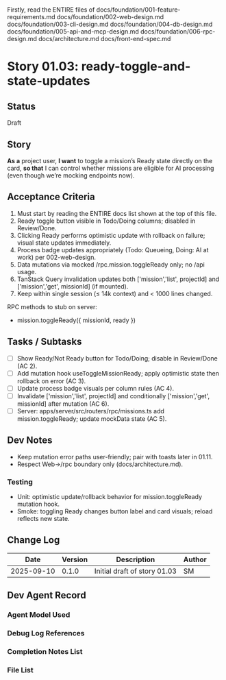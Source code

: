 # <!-- Powered by BMAD™ Core -->

Firstly, read the ENTIRE files of 
docs/foundation/001-feature-requirements.md
docs/foundation/002-web-design.md
docs/foundation/003-cli-design.md
docs/foundation/004-db-design.md
docs/foundation/005-api-and-mcp-design.md
docs/foundation/006-rpc-design.md
docs/architecture.md
docs/front-end-spec.md

# Story 01.03: ready-toggle-and-state-updates

## Status
Draft

## Story
**As a** project user,
**I want** to toggle a mission’s Ready state directly on the card,
**so that** I can control whether missions are eligible for AI processing (even though we’re mocking endpoints now).

## Acceptance Criteria
1) Must start by reading the ENTIRE docs list shown at the top of this file.
2) Ready toggle button visible in Todo/Doing columns; disabled in Review/Done.
3) Clicking Ready performs optimistic update with rollback on failure; visual state updates immediately.
4) Process badge updates appropriately (Todo: Queueing, Doing: AI at work) per 002-web-design.
5) Data mutations via mocked /rpc.mission.toggleReady only; no /api usage.
6) TanStack Query invalidation updates both ['mission','list', projectId] and ['mission','get', missionId] (if mounted).
7) Keep within single session (≤ 14k context) and < 1000 lines changed.

RPC methods to stub on server:
- mission.toggleReady({ missionId, ready })

## Tasks / Subtasks
- [ ] Show Ready/Not Ready button for Todo/Doing; disable in Review/Done (AC 2).
- [ ] Add mutation hook useToggleMissionReady; apply optimistic state then rollback on error (AC 3).
- [ ] Update process badge visuals per column rules (AC 4).
- [ ] Invalidate ['mission','list', projectId] and conditionally ['mission','get', missionId] after mutation (AC 6).
- [ ] Server: apps/server/src/routers/rpc/missions.ts add mission.toggleReady; update mockData state (AC 5).

## Dev Notes
- Keep mutation error paths user-friendly; pair with toasts later in 01.11.
- Respect Web→/rpc boundary only (docs/architecture.md).

### Testing
- Unit: optimistic update/rollback behavior for mission.toggleReady mutation hook.
- Smoke: toggling Ready changes button label and card visuals; reload reflects new state.

## Change Log
| Date       | Version | Description                      | Author |
|------------|---------|----------------------------------|--------|
| 2025-09-10 | 0.1.0   | Initial draft of story 01.03     | SM     |

## Dev Agent Record
### Agent Model Used

### Debug Log References

### Completion Notes List

### File List

